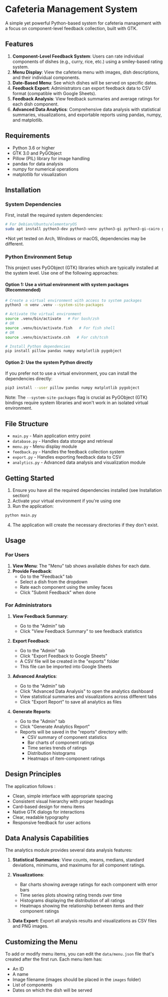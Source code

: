 # Cafeteria Management System

A simple yet powerful Python-based system for cafeteria management with a focus on component-level feedback collection, built with GTK.

## Features

1. **Component-Level Feedback System**: Users can rate individual components of dishes (e.g., curry, rice, etc.) using a smiley-based rating system.
2. **Menu Display**: View the cafeteria menu with images, dish descriptions, and their individual components.
3. **Date-Based Menu**: See which dishes will be served on specific dates.
4. **Feedback Export**: Administrators can export feedback data to CSV format (compatible with Google Sheets).
5. **Feedback Analysis**: View feedback summaries and average ratings for each dish component.
6. **Advanced Data Analytics**: Comprehensive data analysis with statistical summaries, visualizations, and exportable reports using pandas, numpy, and matplotlib.

## Requirements

- Python 3.6 or higher
- GTK 3.0 and PyGObject
- Pillow (PIL) library for image handling
- pandas for data analysis
- numpy for numerical operations
- matplotlib for visualization

## Installation

### System Dependencies

First, install the required system dependencies:

```bash
# For Debian/Ubuntu/elementaryOS
sudo apt install python3-dev python3-venv python3-gi python3-gi-cairo gir1.2-gtk-3.0
```

*Not yet tested on Arch, Windows or macOS, dependencies may be different.

### Python Environment Setup

This project uses PyGObject (GTK) libraries which are typically installed at the system level. Use one of the following approaches:

#### Option 1: Use a virtual environment with system packages (Recommended)

```bash
# Create a virtual environment with access to system packages
python3 -m venv .venv --system-site-packages

# Activate the virtual environment
source .venv/bin/activate   # For bash/zsh
# OR
source .venv/bin/activate.fish   # For fish shell
# OR
source .venv/bin/activate.csh   # For csh/tcsh

# Install Python dependencies
pip install pillow pandas numpy matplotlib pygobject
```

#### Option 2: Use the system Python directly

If you prefer not to use a virtual environment, you can install the dependencies directly:

```bash
pip3 install --user pillow pandas numpy matplotlib pygobject
```

Note: The `--system-site-packages` flag is crucial as PyGObject (GTK) bindings require system libraries and won't work in an isolated virtual environment.

## File Structure

- `main.py` - Main application entry point
- `database.py` - Handles data storage and retrieval
- `menu.py` - Menu display module
- `feedback.py` - Handles the feedback collection system
- `export.py` - Handles exporting feedback data to CSV
- `analytics.py` - Advanced data analysis and visualization module

## Getting Started

1. Ensure you have all the required dependencies installed (see Installation section)
2. Activate your virtual environment if you're using one
3. Run the application:

```bash
python main.py
```

4. The application will create the necessary directories if they don't exist.

## Usage

### For Users

1. **View Menu**: The "Menu" tab shows available dishes for each date.
2. **Provide Feedback**: 
   - Go to the "Feedback" tab
   - Select a dish from the dropdown
   - Rate each component using the smiley faces
   - Click "Submit Feedback" when done

### For Administrators

1. **View Feedback Summary**: 
   - Go to the "Admin" tab
   - Click "View Feedback Summary" to see feedback statistics
   
2. **Export Feedback**: 
   - Go to the "Admin" tab
   - Click "Export Feedback to Google Sheets"
   - A CSV file will be created in the "exports" folder
   - This file can be imported into Google Sheets
   
3. **Advanced Analytics**:
   - Go to the "Admin" tab
   - Click "Advanced Data Analysis" to open the analytics dashboard
   - View statistical summaries and visualizations across different tabs
   - Click "Export Report" to save all analytics as files

4. **Generate Reports**:
   - Go to the "Admin" tab
   - Click "Generate Analytics Report"
   - Reports will be saved in the "reports" directory with:
     - CSV summary of component statistics
     - Bar charts of component ratings
     - Time series trends of ratings
     - Distribution histograms
     - Heatmaps of item-component ratings

## Design Principles

The application follows :

- Clean, simple interface with appropriate spacing
- Consistent visual hierarchy with proper headings
- Card-based design for menu items
- Native GTK dialogs for interactions
- Clear, readable typography
- Responsive feedback for user actions

## Data Analysis Capabilities

The analytics module provides several data analysis features:

1. **Statistical Summaries**: View counts, means, medians, standard deviations, minimums, and maximums for all component ratings.

2. **Visualizations**:
   - Bar charts showing average ratings for each component with error bars
   - Time series plots showing rating trends over time
   - Histograms displaying the distribution of all ratings
   - Heatmaps showing the relationship between items and their component ratings

3. **Data Export**: Export all analysis results and visualizations as CSV files and PNG images.

## Customizing the Menu

To add or modify menu items, you can edit the `data/menu.json` file that's created after the first run. Each menu item has:
- An ID
- A name
- Image filename (images should be placed in the `images` folder)
- List of components
- Dates on which the dish will be served
